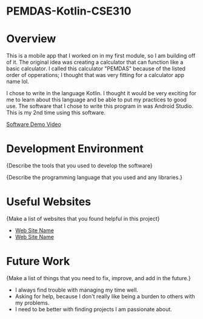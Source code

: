 # PEMDAS-Kotlin-CSE310

# Overview

This is a mobile app that I worked on in my first module, so I am building off of it. The original idea was creating a calculator that can function like a basic calculator. I called this calculator "PEMDAS" because of the listed order of opperations; I thought that was very fitting for a calculator app name lol.

I chose to write in the language Kotlin. I thought it would be very exciting for me to learn about this language and be able to put my practices to good use. The software that I chose to write this program in was Android Studio. This is my 2nd time using this software. 

[Software Demo Video](http://youtube.link.goes.here)

# Development Environment

{Describe the tools that you used to develop the software}

{Describe the programming language that you used and any libraries.}

# Useful Websites

{Make a list of websites that you found helpful in this project}
* [Web Site Name](http://url.link.goes.here)
* [Web Site Name](http://url.link.goes.here)

# Future Work

{Make a list of things that you need to fix, improve, and add in the future.}
* I always find trouble with managing my time well. 
* Asking for help, because I don't really like being a burden to others with my problems.
* I need to be better with finding projects I am passionate about.
